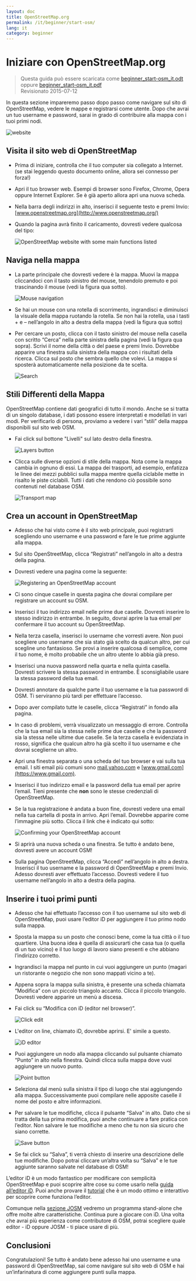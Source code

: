 ```yaml
---
layout: doc
title: OpenStreetMap.org
permalink: /it/beginner/start-osm/
lang: it
category: beginner
---
```


Iniziare con OpenStreetMap.org
====================================

> Questa guida può essere scaricata come [beginner_start-osm_it.odt](/files/beginner_start-osm_it.odt) oppure [beginner_start-osm_it.pdf](/files/beginner_start-osm_it.pdf)  
> Revisionato 2015-07-12  

In questa sezione impareremo passo dopo passo come navigare sul sito di OpenStreetMap, vedere le mappe e registrarsi come utente. Dopo che avrai un tuo username e password, sarai in grado di contribuire alla mappa con i tuoi primi nodi.

![website][]

Visita il sito web di OpenStreetMap
-------------------------------

-  Prima di iniziare, controlla che il tuo computer sia collegato a Internet. (se stai leggendo questo documento online, allora sei connesso per forza!)
-   Apri il tuo browser web. Esempi di browser sono Firefox, Chrome, Opera oppure Internet Explorer. Se è già aperto allora apri una nuova scheda.
- Nella barra degli indirizzi in alto, inserisci il seguente testo e premi Invio:
    [www.openstreetmap.org](http://www.openstreetmap.org/)
-   Quando la pagina avrà finito il caricamento, dovresti vedere qualcosa del tipo:

    ![OpenStreetMap website with some main functions listed][]

Naviga nella mappa
----------------

-   La parte principale che dovresti vedere è la mappa. Muovi la mappa cliccandoci con il tasto sinistro del mouse, tenendolo premuto e poi trascinando il mouse (vedi la figura qua sotto).

    ![Mouse navigation][]

-   Se hai un mouse con una rotella di scorrimento, ingrandisci e diminuisci la visuale della mappa ruotando la rotella. Se non hai la rotella, usa i tasti + e – nell’angolo in alto a destra della mappa (vedi la figura qua sotto)
-   Per cercare un posto, clicca con il tasto sinistro del mouse nella casella con scritto “Cerca” nella parte sinistra della pagina (vedi la figura qua sopra). Scrivi il nome della città o del paese e premi Invio. Dovrebbe apparire una finestra sulla sinistra della mappa con i risultati della ricerca. Clicca sul posto che sembra quello che volevi. La mappa si sposterà automaticamente nella posizione da te scelta.

    ![Search][]
   

Stili Differenti della Mappa
------------------------

OpenStreetMap contiene dati geografici di tutto il mondo. Anche se si tratta di un singolo database, i dati possono essere interpretati e modellati in vari modi. Per verificarlo di persona, proviamo a vedere i vari “stili” della mappa disponibili sul sito web OSM.

- Fai click sul bottone "Livelli" sul lato destro della finestra.

    ![Layers button][]

-   Clicca sulle diverse opzioni di stile della mappa. Nota come la mappa cambia in ognuno di essi. La mappa dei trasporti, ad esempio, enfatizza le linee dei mezzi pubblici sulla mappa mentre quella ciclabile mette in risalto le piste ciclabili. Tutti i dati che rendono ciò possibile sono contenuti nel database OSM.

    ![Transport map][]

Crea un account in OpenStreetMap
-------------------------------

-   Adesso che hai visto come è il sito web principale, puoi registrarti scegliendo uno username e una password e fare le tue prime aggiunte alla mappa.
-   Sul sito OpenStreetMap, clicca “Registrati” nell’angolo in alto a destra della pagina.
- Dovresti vedere una pagina come la seguente:

    ![Registering an OpenStreetMap account][]

-   Ci sono cinque caselle in questa pagina che dovrai compilare per registrare un account su OSM.
-   Inserisci il tuo indirizzo email nelle prime due caselle. Dovresti inserire lo stesso indirizzo in entrambe. In seguito, dovrai aprire la tua email per confermare il tuo account su OpenStreetMap.
-   Nella terza casella, inserisci lo username che vorresti avere.  Non puoi scegliere uno username che sia stato già scelto da qualcun altro, per cui scegline uno fantasioso. Se provi a inserire qualcosa di semplice, come il tuo nome, è molto probabile che un altro utente lo abbia già preso.
-   Inserisci una nuova password nella quarta e nella quinta casella. Dovresti scrivere la stessa password in entrambe. È sconsigliabile usare la stessa password della tua email.
-   Dovresti annotare da qualche parte il tuo username e la tua password di OSM. Ti serviranno più tardi per effettuare l’accesso.
-   Dopo aver compilato tutte le caselle, clicca “Registrati” in fondo alla pagina.
-   In caso di problemi, verrà visualizzato un messaggio di errore. Controlla che la tua email sia la stessa nelle prime due caselle e che la password sia la stessa nelle ultime due caselle. Se la terza casella è evidenziata in rosso, significa che qualcun altro ha già scelto il tuo username e che dovrai sceglierne un altro.
-   Apri una finestra separata o una scheda del tuo browser e vai sulla tua email. I siti email più comuni sono [mail.yahoo.com](https://mail.yahoo.com) e [www.gmail.com](https://www.gmail.com).
-   Inserisci il tuo indirizzo email e la password della tua email per aprire l’email. Tieni presente che __non__ sono le stesse credenziali di OpenStreetMap.
-   Se la tua registrazione è andata a buon fine, dovresti vedere una email nella tua cartella di posta in arrivo. Apri l’email. Dovrebbe apparire come l’immagine più sotto. Clicca il link che è indicato qui sotto:

    ![Confirming your OpenStreetMap account][]

-   Si aprirà una nuova scheda o una finestra. Se tutto è andato bene, dovresti avere un account OSM!
-   Sulla pagina OpenStreetMap, clicca “Accedi” nell’angolo in alto a destra. Inserisci il tuo username e la password di OpenStreetMap e premi Invio. Adesso dovresti aver effettuato l’accesso. Dovresti vedere il tuo username nell’angolo in alto a destra della pagina.

Inserire i tuoi primi punti
------------------------

-   Adesso che hai effettuato l’accesso con il tuo username sul sito web di OpenStreetMap, puoi usare l’editor iD per aggiungere il tuo primo nodo sulla mappa.
-   Sposta la mappa su un posto che conosci bene, come la tua città o il tuo quartiere. Una buona idea è quella di assicurarti che casa tua (o quella di un tuo vicino) e il tuo luogo di lavoro siano presenti e che abbiano l’indirizzo corretto. 
- Ingrandisci la mappa nel punto in cui vuoi aggiungere un punto (magari un ristorante o negozio che non sono mappati vicino a te).
-   Appena sopra la mappa sulla sinistra, è presente una scheda chiamata “Modifica” con un piccolo triangolo accanto. Clicca il piccolo triangolo. Dovresti vedere apparire un menù a discesa.
- Fai click su “Modifica con iD (editor nel browser)”.

    ![Click edit][]

- L'editor on line, chiamato iD, dovrebbe aprirsi. E' simile a questo.

    ![iD editor][]

-   Puoi aggiungere un nodo alla mappa cliccando sul pulsante chiamato “Punto” in alto nella finestra. Quindi clicca sulla mappa dove vuoi aggiungere un nuovo punto.

    ![Point button][]    

-   Seleziona dal menù sulla sinistra il tipo di luogo che stai aggiungendo alla mappa. Successivamente puoi compilare nelle apposite caselle il nome del posto e altre informazioni.
-   Per salvare le tue modifiche, clicca il pulsante “Salva” in alto. Dato che si tratta della tua prima modifica, puoi anche continuare a fare pratica con l’editor. Non salvare le tue modifiche a meno che tu non sia sicuro che siano corrette.

    ![Save button][]    

-   Se fai click su “Salva”, ti verrà chiesto di inserire una descrizione delle tue modifiche. Dopo potrai cliccare un’altra volta su “Salva” e le tue aggiunte saranno salvate nel database di OSM!


L’editor iD è un modo fantastico per modificare con semplicità OpenStreetMap e puoi scoprire altre cose su come usarlo nella [guida all’editor iD](/en/beginner/id-editor/). Puoi anche provare il [tutorial](http://www.openstreetmap.org/edit?editor=id#walkthrough=true) che è un modo ottimo e interattivo per scoprire come funziona l’editor.

Comunque nella [sezione JOSM](/it/josm/) vedremo un programma stand-alone che offre molte altre caratteristiche. Continua pure a giocare con iD. Una volta che avrai più esperienza come contributore di OSM, potrai scegliere quale editor - iD oppure JOSM - ti piace usare di più.

Conclusioni
-------

Congratulazioni! Se tutto è andato bene adesso hai uno username e una password di OpenStreetMap, sai come navigare sul sito web di OSM e hai un’infarinatura di come aggiungere punti sulla mappa.



[website]: /images/beginner/start-osm_website.png
[OpenStreetMap website with some main functions listed]: /images/beginner/osm-website-main-functions_it.png
[Mouse navigation]: /images/beginner/mouse-navigation_it.png
[Search]: /images/beginner/search_it.png
[Layers button]: /images/beginner/layers_it.png
[Transport map]: /images/beginner/transport-map.png
[Registering an OpenStreetMap account]: /images/beginner/registering-account_it.png
[Confirming your OpenStreetMap account]: /images/beginner/confirming-account_it.png
[Click edit]: /images/beginner/click-edit_it.png
[iD editor]: /images/beginner/id-editor_it.png
[Point button]: /images/beginner/point-button_it.png
[Save button]: /images/beginner/save-button.png